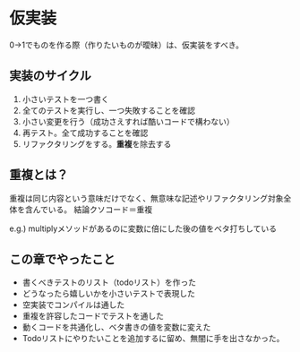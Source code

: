 # 仮実装

0→1でものを作る際（作りたいものが曖昧）は、仮実装をすべき。

## 実装のサイクル

1. 小さいテストを一つ書く
2. 全てのテストを実行し、一つ失敗することを確認
3. 小さい変更を行う（成功さえすれば酷いコードで構わない）
4. 再テスト。全て成功することを確認
5. リファクタリングをする。**重複**を除去する

## 重複とは？

重複は同じ内容という意味だけでなく、無意味な記述やリファクタリング対象全体を含んでいる。
結論クソコード＝重複

e.g.) 
multiplyメソッドがあるのに変数に倍にした後の値をベタ打ちしている

## この章でやったこと

- 書くべきテストのリスト（todoリスト）を作った
- どうなったら嬉しいかを小さいテストで表現した
- 空実装でコンパイルは通した
- 重複を許容したコードでテストを通した
- 動くコードを共通化し、ベタ書きの値を変数に変えた
- Todoリストにやりたいことを追加するに留め、無闇に手を出さなかった。